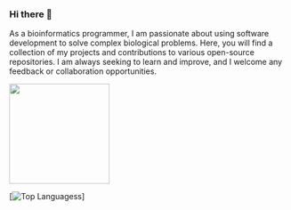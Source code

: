 ### Hi there 👋

<!--
**imsarath/imsarath** is a ✨ _special_ ✨ repository because its `README.md` (this file) appears on your GitHub profile.

Here are some ideas to get you started:

- 🔭 I’m currently working on ...
- 🌱 I’m currently learning ...
- 👯 I’m looking to collaborate on ...
- 🤔 I’m looking for help with ...
- 💬 Ask me about ...
- 📫 How to reach me: ...
- 😄 Pronouns: ...
- ⚡ Fun fact: ...
-->

As a bioinformatics programmer, I am passionate about using software development to solve complex biological problems. Here, you will find a collection of my projects and contributions to various open-source repositories. I am always seeking to learn and improve, and I welcome any feedback or collaboration opportunities. 

<img height="180em" src="https://github-readme-stats.vercel.app/api?username=imsarath&show_icons=true&hide_border=true&&count_private=true&include_all_commits=true" />

[![Top Languagess](https://github-readme-stats.vercel.app/api/top-langs/?username=imsarath&hide_border=true&hide=html,php&layout=compact)]
